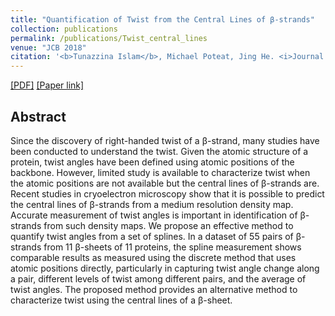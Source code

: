 ```yaml
---
title: "Quantification of Twist from the Central Lines of β-strands"
collection: publications
permalink: /publications/Twist_central_lines
venue: "JCB 2018"
citation: '<b>Tunazzina Islam</b>, Michael Poteat, Jing He. <i>Journal of Computational Biology (JCB) 2018, 25 (1): 114-120.</i>'
---  
```

[[PDF]](https://tunazislam.github.io/files/Twist_central_lines_JCB2018.pdf) [[Paper link]](https://www.liebertpub.com/doi/abs/10.1089/cmb.2017.0174)

## Abstract
Since the discovery of right-handed twist of a β-strand, many studies have been conducted to
understand the twist. Given the atomic structure of a protein, twist angles have been defined using atomic positions of the backbone. 
However, limited study is available to characterize twist when the atomic positions are not available but the central lines of β-strands 
are. Recent studies in cryoelectron microscopy show that it is possible to predict the central lines of β-strands from a medium resolution 
density map. Accurate measurement of twist angles is important in identification of β-strands from such density maps. We propose an 
effective method to quantify twist angles from a set of splines. In a dataset of 55 pairs of β-strands from 11 β-sheets of 11 proteins, 
the spline measurement shows comparable results as measured using the discrete method that uses atomic positions directly, particularly in 
capturing twist angle change along a pair, different levels of twist among different pairs, and the average of twist angles. The proposed 
method provides an alternative method to characterize twist using the central lines of a β-sheet.
